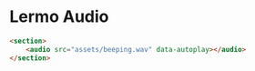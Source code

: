 # Lermo Audio

```html
<section>
    <audio src="assets/beeping.wav" data-autoplay></audio>
</section>
```
